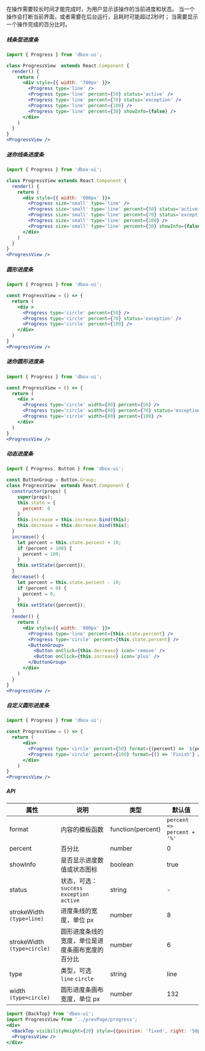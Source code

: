 
在操作需要较长时间才能完成时，为用户显示该操作的当前进度和状态。
当一个操作会打断当前界面，或者需要在后台运行，且耗时可能超过2秒时；
当需要显示一个操作完成的百分比时。


##### **线条型进度条**
```jsx
import { Progress } from 'dbox-ui';

class ProgressView  extends React.Component {
  render() {
    return (
      <div style={{ width: '700px' }}>
        <Progress type='line' />
        <Progress type='line' percent={50} status='active' />
        <Progress type='line' percent={70} status='exception' />
        <Progress type='line' percent={100} />
        <Progress type='line' percent={30} showInfo={false} />
      </div>
    )
  }
}
<ProgressView />
```

##### **迷你线条进度条**
```jsx
import { Progress } from 'dbox-ui';

class ProgressView extends React.Component {
  render() {
    return (
      <div style={{ width: '600px' }}>
        <Progress size='small' type='line' />
        <Progress size='small' type='line' percent={50} status='active' />
        <Progress size='small' type='line' percent={70} status='exception' />
        <Progress size='small' type='line' percent={100} />
        <Progress size='small' type='line' percent={30} showInfo={false} />
      </div>
    )
  }
}
<ProgressView />
```

##### **圆形进度条**
```jsx
import { Progress } from 'dbox-ui';

const ProgressView = () => {
  return (
    <div >
      <Progress type='circle' percent={50} />
      <Progress type='circle' percent={70} status='exception' />
      <Progress type='circle' percent={100} />
    </div>
  )
}
<ProgressView />
```

##### **迷你圆形进度条**
```jsx
import { Progress } from 'dbox-ui';

const ProgressView = () => {
  return (
    <div >
      <Progress type='circle' width={80} percent={50} />
      <Progress type='circle' width={80} percent={70} status='exception' />
      <Progress type='circle' width={80} percent={100} />
    </div>
  )
}
<ProgressView />
```

##### **动态进度条**
```jsx
import { Progress, Button } from 'dbox-ui';

const ButtonGroup = Button.Group;
class ProgressView  extends React.Component {
  constructor(props) {
    super(props);
    this.state = {
      percent: 0
    }
    this.increase = this.increase.bind(this);
    this.decrease = this.decrease.bind(this);
  }
  increase() {
    let percent = this.state.percent + 10;
    if (percent > 100) {
      percent = 100;
    }
    this.setState({percent});
  }
  decrease() {
    let percent = this.state.percent - 10;
    if (percent < 0) {
      percent = 0;
    }
    this.setState({percent});
  }
  render() {
    return (
      <div style={{ width: '800px' }}>
        <Progress type='line' percent={this.state.percent} />
        <Progress type='circle' percent={this.state.percent} />
        <ButtonGroup>
          <Button onClick={this.decrease} icon='remove' />
          <Button onClick={this.increase} icon='plus' />
        </ButtonGroup>
      </div>
    )
  }
}
<ProgressView />
```
##### **自定义圆形进度条**
```jsx
import { Progress } from 'dbox-ui';

const ProgressView = () => {
  return (
      <div>
        <Progress type='circle' percent={50} format={(percent) => `${percent}Day`} />
        <Progress type='circle' percent={100} format={() => 'Finish'} />
      </div>
    )
}
<ProgressView />
```

##### **API**

| 属性 | 说明 | 类型 | 默认值 |
| --- | --- | --- | --- |
| format | 内容的模板函数 | function(percent) | `percent => percent + '%'` |
| percent | 百分比 | number | 0 |
| showInfo | 是否显示进度数值或状态图标 | boolean | true |
| status | 状态，可选：`success` `exception` `active` | string | - |
| strokeWidth `(type=line)` | 进度条线的宽度，单位 px | number | 8 |
| strokeWidth `(type=circle)` | 圆形进度条线的宽度，单位是进度条画布宽度的百分比 | number | 6 |
| type | 类型，可选 `line` `circle` | string | line |
| width `(type=circle)` | 圆形进度条画布宽度，单位 px | number | 132 |
<style>.idoll-progress{margin:0 10px 10px 0}</style>

```jsx noeditor
import {BackTop} from 'dbox-ui';
import ProgressView from '../prevPage/progress';
<div>
  <BackTop visibilityHeight={20} style={{position: 'fixed', right: '50px'}}/>
  <ProgressView />
</div>
```

